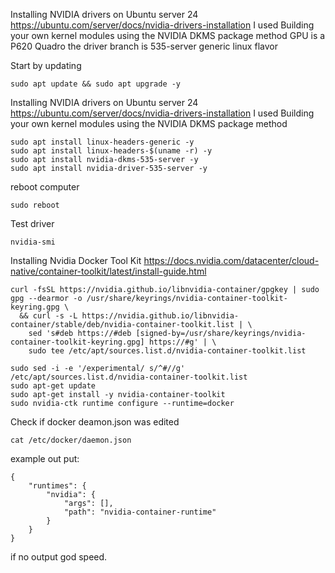 Installing NVIDIA drivers on Ubuntu server 24
https://ubuntu.com/server/docs/nvidia-drivers-installation
I used Building your own kernel modules using the NVIDIA DKMS package method
GPU is a P620 Quadro the driver branch is 535-server generic linux flavor

Start by updating
```
sudo apt update && sudo apt upgrade -y
```
Installing NVIDIA drivers on Ubuntu server 24
https://ubuntu.com/server/docs/nvidia-drivers-installation
I used Building your own kernel modules using the NVIDIA DKMS package method
```
sudo apt install linux-headers-generic -y
sudo apt install linux-headers-$(uname -r) -y
sudo apt install nvidia-dkms-535-server -y
sudo apt install nvidia-driver-535-server -y
```
reboot computer
```
sudo reboot
```
Test driver
```
nvidia-smi
```


Installing Nvidia Docker Tool Kit
https://docs.nvidia.com/datacenter/cloud-native/container-toolkit/latest/install-guide.html
```
curl -fsSL https://nvidia.github.io/libnvidia-container/gpgkey | sudo gpg --dearmor -o /usr/share/keyrings/nvidia-container-toolkit-keyring.gpg \
  && curl -s -L https://nvidia.github.io/libnvidia-container/stable/deb/nvidia-container-toolkit.list | \
    sed 's#deb https://#deb [signed-by=/usr/share/keyrings/nvidia-container-toolkit-keyring.gpg] https://#g' | \
    sudo tee /etc/apt/sources.list.d/nvidia-container-toolkit.list

sudo sed -i -e '/experimental/ s/^#//g' /etc/apt/sources.list.d/nvidia-container-toolkit.list
sudo apt-get update
sudo apt-get install -y nvidia-container-toolkit
sudo nvidia-ctk runtime configure --runtime=docker
```

Check if docker deamon.json was edited
```
cat /etc/docker/daemon.json
```

example out put:
```
{
    "runtimes": {
        "nvidia": {
            "args": [],
            "path": "nvidia-container-runtime"
        }
    }
}
```
if no output god speed.

